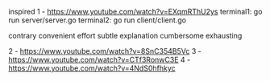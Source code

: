 inspired
1 - https://www.youtube.com/watch?v=EXqmRThU2ys
  terminal1: go run server/server.go
  terminal2: go run  client/client.go

  contrary
  convenient
  effort
  subtle explanation
  cumbersome
  exhausting

2 - https://www.youtube.com/watch?v=8SnC354B5Vc
3 - https://www.youtube.com/watch?v=CTf3RonwC3E
4 - https://www.youtube.com/watch?v=4NdS0hfhkyc

